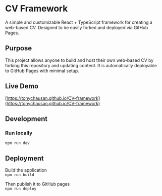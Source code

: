 # CV Framework

A simple and customizable React + TypeScript framework for creating a web-based CV. Designed to be easily forked and deployed via GitHub Pages.

## Purpose

This project allows anyone to build and host their own web-based CV by forking this repository and updating content. It is automatically deployable to GitHub Pages with minimal setup.

## Live Demo

[https://tonychausan.github.io/CV-framework](https://tonychausan.github.io/CV-framework)

## Development

### Run locally

`npm run dev`

## Deployment

Build the application\
`npm run build`

Then publish it to GitHub pages\
`npm run deploy`
